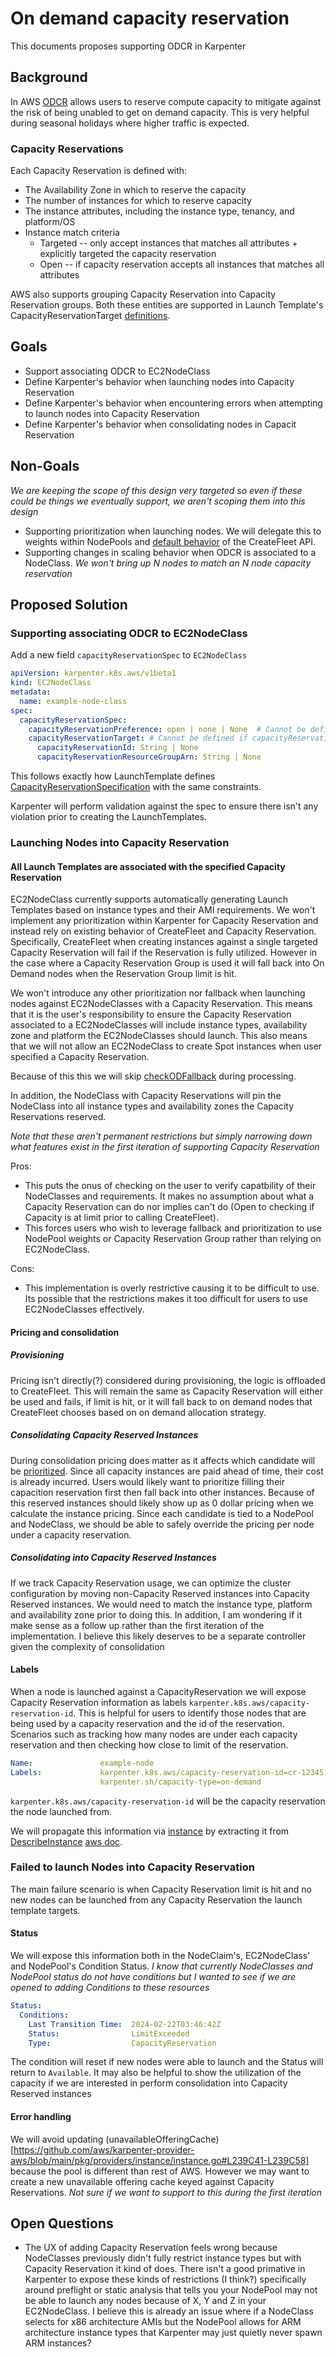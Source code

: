# On demand capacity reservation

This documents proposes supporting ODCR in Karpenter

## Background

In AWS [ODCR](https://docs.aws.amazon.com/AWSEC2/latest/UserGuide/ec2-capacity-reservations.html) allows users to reserve compute capacity to mitigate against the risk of being 
unabled to get on demand capacity. This is very helpful during seasonal holidays where higher traffic is expected. 

### Capacity Reservations

Each Capacity Reservation is defined with:

- The Availability Zone in which to reserve the capacity
- The number of instances for which to reserve capacity
- The instance attributes, including the instance type, tenancy, and platform/OS
- Instance match criteria
  - Targeted -- only accept instances that matches all attributes + explicitly targeted the capacity reservation
  - Open -- if capacity reservation accepts all instances that matches all attributes

AWS also supports grouping Capacity Reservation into Capacity Reservation groups. 
Both these entities are supported in Launch Template's CapacityReservationTarget [definitions](https://docs.aws.amazon.com/AWSCloudFormation/latest/UserGuide/aws-properties-ec2-launchtemplate-capacityreservationtarget.html).

## Goals

- Support associating ODCR to EC2NodeClass
- Define Karpenter's behavior when launching nodes into Capacity Reservation
- Define Karpenter's behavior when encountering errors when attempting to launch nodes into Capacity Reservation
- Define Karpenter's behavior when consolidating nodes in Capacit Reservation

## Non-Goals

_We are keeping the scope of this design very targeted so even if these could be things we eventually support, we aren't scoping them into this design_
- Supporting prioritization when launching nodes. We will delegate this to weights within NodePools and [default behavior](https://docs.aws.amazon.com/AWSEC2/latest/UserGuide/ec2-fleet-on-demand-backup.html#ec2-fleet-on-demand-capacity-reservations) of the CreateFleet API. 
- Supporting changes in scaling behavior when ODCR is associated to a NodeClass. _We won't bring up N nodes to match an N node capacity reservation_

## Proposed Solution

### Supporting associating ODCR to EC2NodeClass

Add a new field `capacityReservationSpec` to `EC2NodeClass` 
```yaml
apiVersion: karpenter.k8s.aws/v1beta1
kind: EC2NodeClass
metadata:
  name: example-node-class
spec:
  capacityReservationSpec:
    capacityReservationPreference: open | none | None  # Cannot be defined if capacityReservationTarget is specified
    capacityReservationTarget: # Cannot be defined if capacityReservationPreference is specified
      capacityReservationId: String | None
      capacityReservationResourceGroupArn: String | None
```
This follows exactly how LaunchTemplate defines [CapacityReservationSpecification](https://docs.aws.amazon.com/AWSCloudFormation/latest/UserGuide/aws-properties-ec2-launchtemplate-capacityreservationspecification.html) with the same
constraints. 

Karpenter will perform validation against the spec to ensure there isn't any violation prior to creating the LaunchTemplates.

### Launching Nodes into Capacity Reservation

#### All Launch Templates are associated with the specified Capacity Reservation

EC2NodeClass currently supports automatically generating Launch Templates based on instance types and their AMI requirements. We won't implement any prioritization within Karpenter for Capacity Reservation and instead rely on existing behavior of CreateFleet and Capacity Reservation. Specifically, CreateFleet when creating instances against a single targeted Capacity Reservation will fail if the Reservation is fully utilized.
However in the case where a Capacity Reservation Group is used it will fall back into On Demand nodes when the Reservation Group limit is hit. 

We won't introduce any other prioritization nor fallback when launching nodes against EC2NodeClasses with a Capacity Reservation. This means that it is the user's responsibility to ensure the Capacity Reservation associated to a EC2NodeClasses will include instance types, availability zone and platform the EC2NodeClasses should launch.
This also means that we will not allow an EC2NodeClass to create Spot instances when user specified a Capacity Reservation. 

Because of this this we will skip [checkODFallback](https://github.com/aws/karpenter-provider-aws/blob/main/pkg/providers/instance/instance.go#L200C14-L200C29) during processing.

In addition, the NodeClass with Capacity Reservations will pin the NodeClass into all instance types and availability zones the Capacity Reservations reserved.

_Note that these aren't permanent restrictions but simply narrowing down what features exist in the first iteration of supporting Capacity Reservation_ 

Pros: 
- This puts the onus of checking on the user to verify capatbility of their NodeClasses and requirements. It makes no assumption about what a Capacity Reservation can do nor implies can't do (Open to checking if Capacity is at limit prior to calling CreateFleet).
- This forces users who wish to leverage fallback and prioritization to use NodePool weights or Capacity Reservation Group rather than relying on EC2NodeClass.

Cons:
- This implementation is overly restrictive causing it to be difficult to use. Its possible that the restrictions makes it too difficult for users to use EC2NodeClasses effectively.

#### Pricing and consolidation


##### Provisioning

Pricing isn't directly(?) considered during provisioning, the logic is offloaded to CreateFleet. This will remain the same as Capacity Reservation will either be used and fails, if limit is hit, or it will fall back to on demand nodes that CreateFleet chooses based on on demand allocation strategy. 

##### Consolidating Capacity Reserved Instances

During consolidation pricing does matter as it affects which candidate will be [prioritized](https://github.com/kubernetes-sigs/karpenter/blob/75826eb51589e546fffb594bfefa91f3850e6c82/pkg/controllers/disruption/consolidation.go#L156). Since all capacity instances are paid ahead of time, their cost is already incurred. Users would likely want to prioritize filling their capacition
reservation first then fall back into other instances. Because of this reserved instances should likely show up as 0 dollar pricing when we calculate the instance pricing. Since each candidate is tied to a NodePool and NodeClass, we should be able to safely override the pricing per node under a capacity reservation.

##### Consolidating into Capacity Reserved Instances

If we track Capacity Reservation usage, we can optimize the cluster configuration by moving non-Capacity Reserved instances into 
Capacity Reserved instances. We would need to match the instance type, platform and availability zone prior to doing this. In addition, I am wondering if it make sense as a follow up rather than the first iteration of the implementation. I believe this 
likely deserves to be a separate controller given the complexity of consolidation

#### Labels

When a node is launched against a CapacityReservation we will expose Capacity Reservation
information as labels `karpenter.k8s.aws/capacity-reservation-id`. This is helpful for users to identify those nodes that are being used
by a capacity reservation and the id of the reservation. Scenarios such as tracking how many nodes are under each capacity reservation and then
checking how close to limit of the reservation.

```yaml
Name:               example-node
Labels:             karpenter.k8s.aws/capacity-reservation-id=cr-12345
                    karpenter.sh/capacity-type=on-demand
```

`karpenter.k8s.aws/capacity-reservation-id` will be the capacity reservation the node launched from. 

We will propagate this information via [instance](https://github.com/aws/karpenter-provider-aws/blob/main/pkg/providers/instance/types.go#L29) by extracting it from [DescribeInstance](https://github.com/aws/karpenter-provider-aws/blob/main/pkg/batcher/describeinstances.go#L48) [aws doc]([https://docs.aws.amazon.com/sdk-for-go/api/service/ec2/#EC2.DescribeInstances](https://docs.aws.amazon.com/AWSEC2/latest/APIReference/API_CapacityReservationSpecificationResponse.html)https://docs.aws.amazon.com/AWSEC2/latest/APIReference/API_CapacityReservationSpecificationResponse.html).

### Failed to launch Nodes into Capacity Reservation

The main failure scenario is when Capacity Reservation limit is hit and no new nodes can be launched from any Capacity Reservation the launch template targets. 

#### Status

We will expose this information both in the NodeClaim's, EC2NodeClass' and NodePool's Condition Status. _I know that currently NodeClasses and NodePool status do not have conditions but I wanted to see if we are opened to adding Conditions to these resources_

```yaml
Status:
  Conditions:
    Last Transition Time:  2024-02-22T03:46:42Z
    Status:                LimitExceeded
    Type:                  CapacityReservation
```
The condition will reset if new nodes were able to launch and the Status will return to `Available`. It may also be helpful to show the
utilization of the capacity if we are interested in perform consolidation into Capacity Reserved instances

#### Error handling

We will avoid updating (unavailableOfferingCache)[https://github.com/aws/karpenter-provider-aws/blob/main/pkg/providers/instance/instance.go#L239C41-L239C58] because the pool is different than rest of AWS. However we may want to create a new unavailable offering cache keyed against Capacity Reservations. _Not sure if we want to support to this during the first iteration_ 

## Open Questions
- The UX of adding Capacity Reservation feels wrong because NodeClasses previously didn't fully restrict instance types but with Capacity Reservation it kind of does. There isn't a good primative in Karpenter to expose these kinds of restrictions (I think?) specifically around preflight or static analysis that tells you your NodePool may not be able to launch any nodes because of X, Y and Z in your EC2NodeClass. I believe this is already an issue where if a NodeClass selects for x86 architecture AMIs but the NodePool allows for ARM architecture instance types that Karpenter may just quietly never spawn ARM instances?
